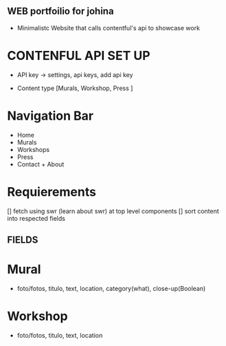 ## WEB portfoilio for johina

- Minimalistc Website that calls contentful's api to showcase work

# CONTENFUL API SET UP

- API key
    -> settings, api keys, add api key

- Content type [Murals, Workshop, Press ]

# Navigation Bar

- Home
- Murals
- Workshops
- Press
- Contact + About

# Requierements

[] fetch using swr (learn about swr) at top level components
[] sort content into respected fields

## FIELDS

# Mural

- foto/fotos, titulo, text, location, category(what), close-up(Boolean)

# Workshop

- foto/fotos, titulo, text, location
